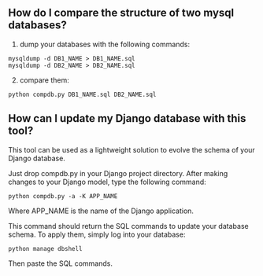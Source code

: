 

## How do I compare the structure of two mysql databases? ##

1. dump your databases with the following commands:
```
mysqldump -d DB1_NAME > DB1_NAME.sql
mysqldump -d DB2_NAME > DB2_NAME.sql
```

2. compare them:
```
python compdb.py DB1_NAME.sql DB2_NAME.sql
```

## How can I update my Django database with this tool? ##

This tool can be used as a lightweight solution to evolve the schema of your Django database.

Just drop compdb.py in your Django project directory. After making changes to your Django model, type the following command:

```
python compdb.py -a -K APP_NAME
```

Where APP\_NAME is the name of the Django application.

This command should return the SQL commands to update your database schema. To apply them, simply log into your database:

```
python manage dbshell
```

Then paste the SQL commands.